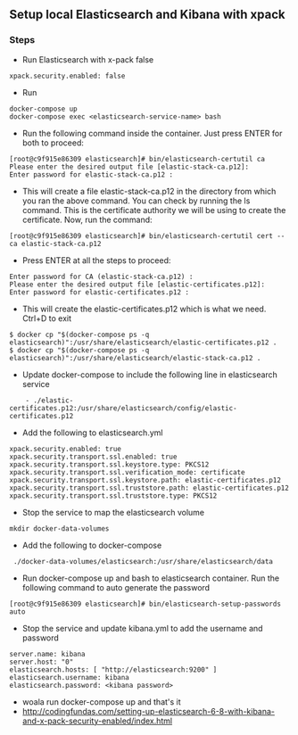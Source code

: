 ## Setup local Elasticsearch and Kibana with xpack

### Steps
- Run Elasticsearch with x-pack false
```
xpack.security.enabled: false
```
- Run
```
docker-compose up
docker-compose exec <elasticsearch-service-name> bash
```
- Run the following command inside the container. Just press ENTER for both to proceed:
```
[root@c9f915e86309 elasticsearch]# bin/elasticsearch-certutil ca
Please enter the desired output file [elastic-stack-ca.p12]: 
Enter password for elastic-stack-ca.p12 : 
```
- This will create a file elastic-stack-ca.p12 in the directory from which you ran the above command. You can check by running the ls command. This is the certificate authority we will be using to create the certificate. Now, run the command:
```
[root@c9f915e86309 elasticsearch]# bin/elasticsearch-certutil cert --ca elastic-stack-ca.p12
```
- Press ENTER at all the steps to proceed:
```
Enter password for CA (elastic-stack-ca.p12) : 
Please enter the desired output file [elastic-certificates.p12]: 
Enter password for elastic-certificates.p12 : 
```
- This will create the elastic-certificates.p12 which is what we need. Ctrl+D to exit
```
$ docker cp "$(docker-compose ps -q elasticsearch)":/usr/share/elasticsearch/elastic-certificates.p12 .
$ docker cp "$(docker-compose ps -q elasticsearch)":/usr/share/elasticsearch/elastic-stack-ca.p12 .
```
- Update docker-compose to include the following line in elasticsearch service
```
    - ./elastic-certificates.p12:/usr/share/elasticsearch/config/elastic-certificates.p12
```
- Add the following to elasticsearch.yml
```
xpack.security.enabled: true
xpack.security.transport.ssl.enabled: true
xpack.security.transport.ssl.keystore.type: PKCS12
xpack.security.transport.ssl.verification_mode: certificate
xpack.security.transport.ssl.keystore.path: elastic-certificates.p12
xpack.security.transport.ssl.truststore.path: elastic-certificates.p12
xpack.security.transport.ssl.truststore.type: PKCS12
```
- Stop the service to map the elasticsearch volume
```
mkdir docker-data-volumes
```
- Add the following to docker-compose
```
 ./docker-data-volumes/elasticsearch:/usr/share/elasticsearch/data
```
- Run docker-compose up and bash to elasticsearch container. Run the following command to auto generate the password
```
[root@c9f915e86309 elasticsearch]# bin/elasticsearch-setup-passwords auto
```
- Stop the service and update kibana.yml to add the username and password
```
server.name: kibana
server.host: "0"
elasticsearch.hosts: [ "http://elasticsearch:9200" ]
elasticsearch.username: kibana
elasticsearch.password: <kibana password>
```
- woala run docker-compose up and that's it
- http://codingfundas.com/setting-up-elasticsearch-6-8-with-kibana-and-x-pack-security-enabled/index.html